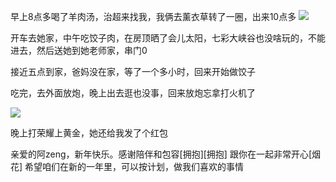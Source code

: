早上8点多喝了羊肉汤，治超来找我，我俩去薰衣草转了一圈，出来10点多
![](http://upload-images.jianshu.io/upload_images/6904315-0efffddcc037045b.jpg?imageMogr2/auto-orient/strip%7CimageView2/2/w/1080/q/50)



开车去她家，中午吃饺子肉，在房顶晒了会儿太阳，七彩大峡谷也没啥玩的，不能进去，然后送她到她老师家，串门0

接近五点到家，爸妈没在家，等了一个多小时，回来开始做饺子


吃完，去外面放炮，晚上出去逛也没事，回来放炮忘拿打火机了

![](http://upload-images.jianshu.io/upload_images/6904315-e8f2d56a9b8cd638.jpg?imageMogr2/auto-orient/strip%7CimageView2/2/w/1080/q/50)

晚上打荣耀上黄金，她还给我发了个红包

亲爱的阿zeng，新年快乐。感谢陪伴和包容[拥抱][拥抱]
跟你在一起非常开心[烟花]
希望咱们在新的一年里，可以按计划，做我们喜欢的事情
